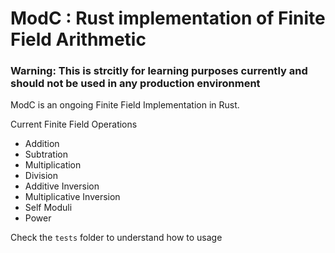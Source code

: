 # ModC : Rust implementation of Finite Field Arithmetic

### Warning: This is strcitly for learning purposes currently and should not be used in any production environment

ModC is an ongoing Finite Field Implementation in Rust. 

Current Finite Field Operations
- Addition
- Subtration
- Multiplication
- Division
- Additive Inversion
- Multiplicative Inversion
- Self Moduli
- Power


Check the `tests` folder to understand how to usage